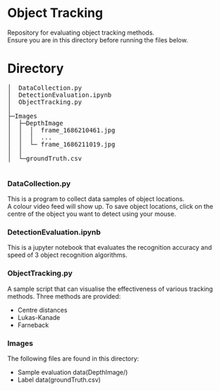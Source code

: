 # Object Tracking
Repository for evaluating object tracking methods.<br> 
Ensure you are in this directory before running the files below. 

# Directory
<pre>
│  DataCollection.py
│  DetectionEvaluation.ipynb
│  ObjectTracking.py
│  
├─Images
│  ├─DepthImage
│  │  │  frame_1686210461.jpg
│  │  │  ...
│  │  └─ frame_1686211019.jpg
│  │          
│  └─groundTruth.csv

</pre>
### DataCollection.py
This is a program to collect data samples of object locations.<br>
A colour video feed will show up. To save object locations, click on the centre of the object you want to detect using your mouse. 

### DetectionEvaluation.ipynb
This is a jupyter notebook that evaluates the recognition accuracy and speed of 3 object recognition algorithms.

### ObjectTracking.py
A sample script that can visualise the effectiveness of various tracking methods. Three methods are provided:
* Centre distances
* Lukas-Kanade
* Farneback

### Images
The following files are found in this directory:
* Sample evaluation data(DepthImage/)
* Label data(groundTruth.csv)

 